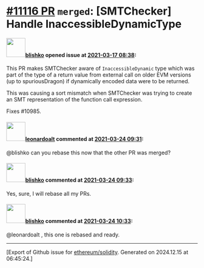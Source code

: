# [\#11116 PR](https://github.com/ethereum/solidity/pull/11116) `merged`: [SMTChecker] Handle InaccessibleDynamicType

#### <img src="https://avatars.githubusercontent.com/u/16404346?v=4" width="50">[blishko](https://github.com/blishko) opened issue at [2021-03-17 08:38](https://github.com/ethereum/solidity/pull/11116):

This PR makes SMTChecker aware of `InaccessibleDynamic` type which was part of the type of a return value from external call on older EVM versions (up to spuriousDragon) if dynamically encoded data were to be returned.

This was causing a sort mismatch when SMTChecker was trying to create an SMT representation of the function call expression.

Fixes #10985.

#### <img src="https://avatars.githubusercontent.com/u/504195?u=ce2facd14af9fd474ebff49f0d44891f56f7500f&v=4" width="50">[leonardoalt](https://github.com/leonardoalt) commented at [2021-03-24 09:31](https://github.com/ethereum/solidity/pull/11116#issuecomment-805645340):

@blishko can you rebase this now that the other PR was merged?

#### <img src="https://avatars.githubusercontent.com/u/16404346?v=4" width="50">[blishko](https://github.com/blishko) commented at [2021-03-24 09:33](https://github.com/ethereum/solidity/pull/11116#issuecomment-805646507):

Yes, sure, I will rebase all my PRs.

#### <img src="https://avatars.githubusercontent.com/u/16404346?v=4" width="50">[blishko](https://github.com/blishko) commented at [2021-03-24 10:33](https://github.com/ethereum/solidity/pull/11116#issuecomment-805697678):

@leonardoalt , this one is rebased and ready.


-------------------------------------------------------------------------------



[Export of Github issue for [ethereum/solidity](https://github.com/ethereum/solidity). Generated on 2024.12.15 at 06:45:24.]

